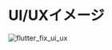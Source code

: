 # UI/UXイメージ

![flutter_fix_ui_ux](https://user-images.githubusercontent.com/38001967/90517492-6c869e00-e1a0-11ea-950a-67e089ba3eb0.gif)

